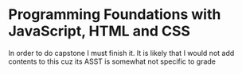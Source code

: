 # Programming Foundations with JavaScript, HTML and CSS
In order to do capstone I must finish it. It is likely that I would not add contents to this cuz its ASST is somewhat not specific to grade
